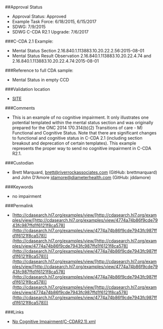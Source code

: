 ##Approval Status 

* Approval Status: Approved
* Example Task Force: 6/18/2015, 6/15/2017
* SDWG: 7/9/2015
* SDWG C-CDA R2.1 Upgrade: 7/6/2017

###C-CDA 2.1 Example: 

* Mental Status Section 2.16.840.1.113883.10.20.22.2.56:2015-08-01
* Mental Status Result Observation 2.16.840.1.113883.10.20.22.4.74 and 2.16.840.1.113883.10.20.22.4.74:2015-08-01

###Reference to full CDA sample:

* Mental Status in empty CCD

###Validation location

* [SITE](https://sitenv.org/c-cda-validator)


###Comments

* This is an example of no cognitive impairment. It only illustrates one potential templated within the mental status section and was originally prepared for the ONC 2014 170.314(b)(2) Transitions of care - M) Functional and Cognitive Status. Note that there are significant changes to functional and cognitive status in C-CDA 2.1 (including section breakout and deprecation of certain templates). This example represents the proper way to send no cognitive impairment in C-CDA R2.1. 

###Custodian

* Brett Marquard, brett@riverrockassociates.com (GitHub: brettmarquard) and John D'Amore jdamore@diameterhealth.com (GitHub: jddamore)

###Keywords

* no impairment





###Permalink 

* [http://cdasearch.hl7.org/examples/view/[http://cdasearch.hl7.org/examples/view/[http://cdasearch.hl7.org/examples/view/4774a74b86f9cde7943fc987ffd1f6121f8ca578](http://cdasearch.hl7.org/examples/view/4774a74b86f9cde7943fc987ffd1f6121f8ca578)](http://cdasearch.hl7.org/examples/view/[http://cdasearch.hl7.org/examples/view/4774a74b86f9cde7943fc987ffd1f6121f8ca578](http://cdasearch.hl7.org/examples/view/4774a74b86f9cde7943fc987ffd1f6121f8ca578))](http://cdasearch.hl7.org/examples/view/[http://cdasearch.hl7.org/examples/view/[http://cdasearch.hl7.org/examples/view/4774a74b86f9cde7943fc987ffd1f6121f8ca578](http://cdasearch.hl7.org/examples/view/4774a74b86f9cde7943fc987ffd1f6121f8ca578)](http://cdasearch.hl7.org/examples/view/[http://cdasearch.hl7.org/examples/view/4774a74b86f9cde7943fc987ffd1f6121f8ca578](http://cdasearch.hl7.org/examples/view/4774a74b86f9cde7943fc987ffd1f6121f8ca578)))


###Links 

* [No Cognitive Impairment(C-CDAR2.1).xml](https://github.com/HL7/C-CDA-Examples/tree/master/Mental%20Status/No%20Cognitive%20Impairment/No%20Cognitive%20Impairment%28C-CDAR2.1%29.xml)
